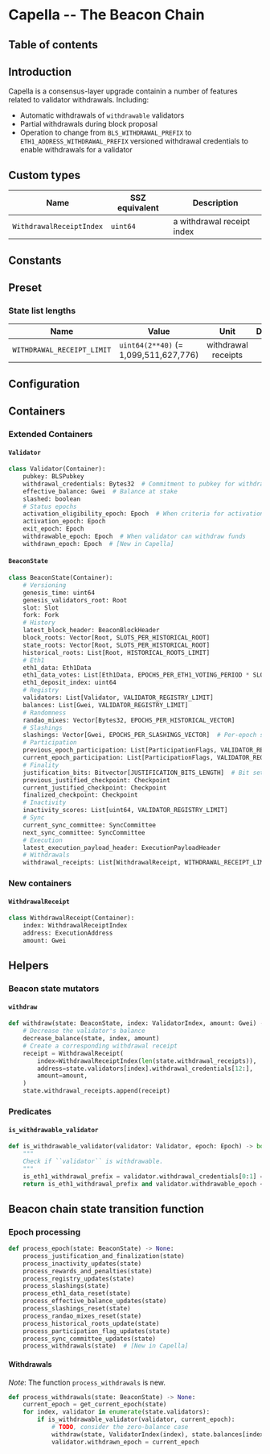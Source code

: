 # Capella -- The Beacon Chain

## Table of contents

<!-- TOC -->
<!-- START doctoc generated TOC please keep comment here to allow auto update -->
<!-- DON'T EDIT THIS SECTION, INSTEAD RE-RUN doctoc TO UPDATE -->

<!-- END doctoc generated TOC please keep comment here to allow auto update -->
<!-- /TOC -->

## Introduction

Capella is a consensus-layer upgrade containin a number of features related
to validator withdrawals. Including:
* Automatic withdrawals of `withdrawable` validators
* Partial withdrawals during block proposal
* Operation to change from `BLS_WITHDRAWAL_PREFIX` to
  `ETH1_ADDRESS_WITHDRAWAL_PREFIX` versioned withdrawal credentials to enable withdrawals for a validator

## Custom types

| Name | SSZ equivalent | Description |
| - | - | - |
| `WithdrawalReceiptIndex` | `uint64` | a withdrawal receipt index |

## Constants

## Preset

### State list lengths

| Name | Value | Unit | Duration |
| - | - | :-: | :-: |
| `WITHDRAWAL_RECEIPT_LIMIT` | `uint64(2**40)` (= 1,099,511,627,776) | withdrawal receipts|

## Configuration

## Containers

### Extended Containers

#### `Validator`

```python
class Validator(Container):
    pubkey: BLSPubkey
    withdrawal_credentials: Bytes32  # Commitment to pubkey for withdrawals
    effective_balance: Gwei  # Balance at stake
    slashed: boolean
    # Status epochs
    activation_eligibility_epoch: Epoch  # When criteria for activation were met
    activation_epoch: Epoch
    exit_epoch: Epoch
    withdrawable_epoch: Epoch  # When validator can withdraw funds
    withdrawn_epoch: Epoch  # [New in Capella]
```


#### `BeaconState`

```python
class BeaconState(Container):
    # Versioning
    genesis_time: uint64
    genesis_validators_root: Root
    slot: Slot
    fork: Fork
    # History
    latest_block_header: BeaconBlockHeader
    block_roots: Vector[Root, SLOTS_PER_HISTORICAL_ROOT]
    state_roots: Vector[Root, SLOTS_PER_HISTORICAL_ROOT]
    historical_roots: List[Root, HISTORICAL_ROOTS_LIMIT]
    # Eth1
    eth1_data: Eth1Data
    eth1_data_votes: List[Eth1Data, EPOCHS_PER_ETH1_VOTING_PERIOD * SLOTS_PER_EPOCH]
    eth1_deposit_index: uint64
    # Registry
    validators: List[Validator, VALIDATOR_REGISTRY_LIMIT]
    balances: List[Gwei, VALIDATOR_REGISTRY_LIMIT]
    # Randomness
    randao_mixes: Vector[Bytes32, EPOCHS_PER_HISTORICAL_VECTOR]
    # Slashings
    slashings: Vector[Gwei, EPOCHS_PER_SLASHINGS_VECTOR]  # Per-epoch sums of slashed effective balances
    # Participation
    previous_epoch_participation: List[ParticipationFlags, VALIDATOR_REGISTRY_LIMIT]
    current_epoch_participation: List[ParticipationFlags, VALIDATOR_REGISTRY_LIMIT]
    # Finality
    justification_bits: Bitvector[JUSTIFICATION_BITS_LENGTH]  # Bit set for every recent justified epoch
    previous_justified_checkpoint: Checkpoint
    current_justified_checkpoint: Checkpoint
    finalized_checkpoint: Checkpoint
    # Inactivity
    inactivity_scores: List[uint64, VALIDATOR_REGISTRY_LIMIT]
    # Sync
    current_sync_committee: SyncCommittee
    next_sync_committee: SyncCommittee
    # Execution
    latest_execution_payload_header: ExecutionPayloadHeader
    # Withdrawals
    withdrawal_receipts: List[WithdrawalReceipt, WITHDRAWAL_RECEIPT_LIMIT]  # [New in Capella]
```

### New containers

#### `WithdrawalReceipt`

```python
class WithdrawalReceipt(Container):
    index: WithdrawalReceiptIndex
    address: ExecutionAddress
    amount: Gwei
```

## Helpers

### Beacon state mutators

#### `withdraw`

```python
def withdraw(state: BeaconState, index: ValidatorIndex, amount: Gwei) -> None:
    # Decrease the validator's balance
    decrease_balance(state, index, amount)
    # Create a corresponding withdrawal receipt
    receipt = WithdrawalReceipt(
        index=WithdrawalReceiptIndex(len(state.withdrawal_receipts)),
        address=state.validators[index].withdrawal_credentials[12:],
        amount=amount,
    )
    state.withdrawal_receipts.append(receipt)
```

### Predicates

#### `is_withdrawable_validator`

```python
def is_withdrawable_validator(validator: Validator, epoch: Epoch) -> bool:
    """
    Check if ``validator`` is withdrawable.
    """
    is_eth1_withdrawal_prefix = validator.withdrawal_credentials[0:1] == ETH1_ADDRESS_WITHDRAWAL_PREFIX
    return is_eth1_withdrawal_prefix and validator.withdrawable_epoch <= epoch < validator.withdrawn_epoch
```

## Beacon chain state transition function

### Epoch processing

```python
def process_epoch(state: BeaconState) -> None:
    process_justification_and_finalization(state)
    process_inactivity_updates(state)
    process_rewards_and_penalties(state)
    process_registry_updates(state)
    process_slashings(state)
    process_eth1_data_reset(state)
    process_effective_balance_updates(state)
    process_slashings_reset(state)
    process_randao_mixes_reset(state)
    process_historical_roots_update(state)
    process_participation_flag_updates(state)
    process_sync_committee_updates(state)
    process_withdrawals(state)  # [New in Capella]
```

#### Withdrawals

*Note*: The function `process_withdrawals` is new.

```python
def process_withdrawals(state: BeaconState) -> None:
    current_epoch = get_current_epoch(state)
    for index, validator in enumerate(state.validators):
        if is_withdrawable_validator(validator, current_epoch):
            # TODO, consider the zero-balance case
            withdraw(state, ValidatorIndex(index), state.balances[index])
            validator.withdrawn_epoch = current_epoch
```
